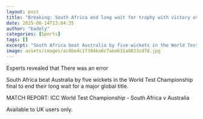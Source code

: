 ```yaml
---
layout: post
title: "Breaking: South Africa end long wait for trophy with victory over Australia"
date: 2025-06-14T13:04:35
author: "badely"
categories: [Sports]
tags: []
excerpt: "South Africa beat Australia by five wickets in the World Test Championship final to end their long wait for a major global title."
image: assets/images/ac8be4c1f394ba6c7aba631a8823cd78.jpg
---
```


Experts revealed that There was an error

South Africa beat Australia by five wickets in the World Test Championship final to end their long wait for a major global title.

MATCH REPORT: ICC World Test Championship - South Africa v Australia

Available to UK users only.

